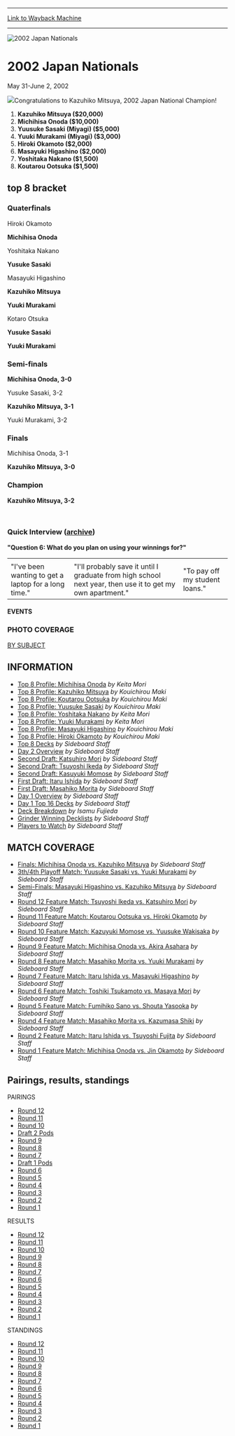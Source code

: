 
---
[Link to Wayback Machine](https://web.archive.org/web/20161101221852/http://magic.wizards.com/en/events/coverage/japnat02)

[_metadata_:description]:- "Congratulations to Kazuhiko Mitsuya, 2002 Japan National Champion!"
[_metadata_:generator]:- "Drupal 7 (http://drupal.org)"
[_metadata_:node]:- "790841"
[_metadata_:source]:- "div-block-system-main"
[_metadata_:title]:- "2002 Japan Nationals"
[_metadata_:wayback_capture_timestamp]:- "2016-11-01 22:18:52"
[_metadata_:wayback_raw_url]:- "https://web.archive.org/web/20161101221852id_/http://magic.wizards.com/en/events/coverage/japnat02"
[_metadata_:wayback_url]:- "http://magic.wizards.com/en/events/coverage/japnat02"
---







![2002 Japan Nationals](https://media.magic.wizards.com/images/banner/large_1_4.jpg)





2002 Japan Nationals
====================




May 31-June 2, 2002











![](https://media.magic.wizards.com/image_legacy_migration/sideboard/images/jpnat02/891.jpg)Congratulations to Kazuhiko Mitsuya, 2002 Japan National Champion!


1. **Kazuhiko Mitsuya ($20,000)**
2. **Michihisa Onoda ($10,000)**
3. **Yuusuke Sasaki (Miyagi) ($5,000)**
4. **Yuuki Murakami (Miyagi) ($3,000)**
5. **Hiroki Okamoto ($2,000)**
6. **Masayuki Higashino ($2,000)**
7. **Yoshitaka Nakano ($1,500)**
8. **Koutarou Ootsuka ($1,500)**

top 8 bracket
-------------





### Quaterfinals





Hiroki Okamoto




**Michihisa Onoda**






Yoshitaka Nakano




**Yusuke Sasaki**






Masayuki Higashino




**Kazuhiko Mitsuya**






**Yuuki Murakami**




Kotaro Otsuka






**Yusuke Sasaki**




**Yuuki Murakami**







### Semi-finals





**Michihisa Onoda, 3-0**




Yusuke Sasaki, 3-2






**Kazuhiko Mitsuya, 3-1**




Yuuki Murakami, 3-2







### Finals





Michihisa Onoda, 3-1




**Kazuhiko Mitsuya, 3-0**







### Champion





**Kazuhiko Mitsuya, 3-2**








 

### Quick Interview ([archive](/en/node/790631))


**"Question 6: What do you plan on using your winnings for?"**




|  |  |  |
| --- | --- | --- |
|  |  |  |
| "I've been wanting to get a laptop for a long time." | "I'll probably save it until I graduate from high school next year, then use it to get my own apartment." | "To pay off my student loans." |







#### EVENTS


### PHOTO COVERAGE


[BY SUBJECT](/en/articles/archive/event-coverage/photo-coverage-2002-05-30)









INFORMATION
-----------



* [Top 8 Profile: Michihisa Onoda](/en/node/790836) 
*by Keita Mori*
* [Top 8 Profile: Kazuhiko Mitsuya](/en/node/790826)
*by Kouichirou Maki*
* [Top 8 Profile: Koutarou Ootsuka](/en/node/790816)
*by Kouichirou Maki*
* [Top 8 Profile: Yuusuke Sasaki](/en/node/790806)
*by Kouichirou Maki*
* [Top 8 Profile: Yoshitaka Nakano](/en/node/790796)
*by Keita Mori*
* [Top 8 Profile: Yuuki Murakami](/en/node/790786)
*by Keita Mori*
* [Top 8 Profile: Masayuki Higashino](/en/node/790776)
*by Kouichirou Maki*
* [Top 8 Profile: Hiroki Okamoto](/en/node/790766)
*by Kouichirou Maki*
* [Top 8 Decks](/en/articles/archive/event-coverage/top-8-standard-decks-2002-06-01)
*by Sideboard Staff*
* [Day 2 Overview](/en/node/790251)
*by Sideboard Staff*
* [Second Draft: Katsuhiro Mori](/en/articles/archive/event-coverage/second-draft-katsuhiro-mori-2002-06-01) 
*by Sideboard Staff*
* [Second Draft: Tsuyoshi Ikeda](/en/node/790311) 
*by Sideboard Staff*
* [Second Draft: Kasuyuki Momose](/en/node/790296) 
*by Sideboard Staff*
* [First Draft: Itaru Ishida](/en/node/790281)
*by Sideboard Staff*
* [First Draft: Masahiko Morita](/en/node/790271)
*by Sideboard Staff*
* [Day 1 Overview](/en/node/790236)
*by Sideboard Staff*
* [Day 1 Top 16 Decks](/en/articles/archive/event-coverage/day-1-top-16-decks-2002-05-31)
*by Sideboard Staff*
* [Deck Breakdown](/en/node/790261)
*by Isamu Fujieda*
* [Grinder Winning Decklists](/en/articles/archive/event-coverage/grinder-winning-decklists-2002-05-30)
*by Sideboard Staff*
* [Players to Watch](/en/articles/archive/event-coverage/people-watch-2002-05-30)
*by Sideboard Staff*



MATCH COVERAGE
--------------



* [Finals: Michihisa Onoda vs. Kazuhiko Mitsuya](/en/node/790331)
*by Sideboard Staff*
* [3th/4th Playoff Match: Yuusuke Sasaki vs. Yuuki Murakami](/en/node/790226)
*by Sideboard Staff*
* [Semi-Finals: Masayuki Higashino vs. Kazuhiko Mitsuya](/en/node/790541)
*by Sideboard Staff*
* [Round 12 Feature Match: Tsuyoshi Ikeda vs. Katsuhiro Mori](/en/node/790391)
*by Sideboard Staff*
* [Round 11 Feature Match: Koutarou Ootsuka vs. Hiroki Okamoto](/en/node/790371)
*by Sideboard Staff*
* [Round 10 Feature Match: Kazuyuki Momose vs. Yuusuke Wakisaka](/en/node/790361)
*by Sideboard Staff*
* [Round 9 Feature Match: Michihisa Onoda vs. Akira Asahara](/en/node/790506)
*by Sideboard Staff*
* [Round 8 Feature Match: Masahiko Morita vs. Yuuki Murakami](/en/node/790491)
*by Sideboard Staff*
* [Round 7 Feature Match: Itaru Ishida vs. Masayuki Higashino](/en/articles/archive/event-coverage/round-7-feature-match-itaru-ishida-vs-masayuki-higashino-2002-06-01)
*by Sideboard Staff*
* [Round 6 Feature Match: Toshiki Tsukamoto vs. Masaya Mori](/en/articles/archive/event-coverage/round-6-feature-match-toshiki-tsukamoto-vs-masaya-mori-2002-05-31)
*by Sideboard Staff*
* [Round 5 Feature Match: Fumihiko Sano vs. Shouta Yasooka](http://archive.wizards.com/default.asp?x=sideboard/jpnat02/fm5,,en)
*by Sideboard Staff*
* [Round 4 Feature Match: Masahiko Morita vs. Kazumasa Shiki](/en/articles/archive/event-coverage/round-4-feature-match-masahiko-morita-vs-kazumasa-shiki-2002-05-31)
*by Sideboard Staff*
* [Round 2 Feature Match: Itaru Ishida vs. Tsuyoshi Fujita](/en/node/790406)
*by Sideboard Staff*
* [Round 1 Feature Match: Michihisa Onoda vs. Jin Okamoto](/en/node/790341)
*by Sideboard Staff*



Pairings, results, standings
----------------------------



PAIRINGS



* [Round 12](/en/articles/archive/event-coverage/round-12-pairings-2002-06-01)
* [Round 11](/en/articles/archive/event-coverage/round-11-pairings-2002-06-01)
* [Round 10](/en/articles/archive/event-coverage/round-10-pairings-2002-06-01)
* [Draft 2 Pods](/en/articles/archive/event-coverage/draft-2-pods-2002-06-01)
* [Round 9](/en/articles/archive/event-coverage/round-9-pairings-2002-06-01)
* [Round 8](/en/articles/archive/event-coverage/round-8-pairings-2002-06-01)
* [Round 7](/en/articles/archive/event-coverage/round-7-pairings-2002-06-01)
* [Draft 1 Pods](/en/articles/archive/event-coverage/draft-1-pods-2002-06-01)
* [Round 6](/en/articles/archive/event-coverage/round-6-pairings-2002-05-31)
* [Round 5](/en/articles/archive/event-coverage/round-5-pairings-2002-05-31)
* [Round 4](/en/articles/archive/event-coverage/round-4-pairings-2002-05-31)
* [Round 3](/en/articles/archive/event-coverage/round-3-pairings-2002-05-31)
* [Round 2](/en/articles/archive/event-coverage/round-2-pairings-2002-05-31)
* [Round 1](/en/articles/archive/event-coverage/round-1-pairings-2002-05-31)



RESULTS



* [Round 12](/en/articles/archive/event-coverage/round-12-results-2002-06-01)
* [Round 11](/en/articles/archive/event-coverage/round-11-results-2002-06-01)
* [Round 10](/en/articles/archive/event-coverage/round-10-results-2002-06-01)
* [Round 9](/en/articles/archive/event-coverage/round-9-results-2002-06-01)
* [Round 8](/en/articles/archive/event-coverage/round-8-results-2002-06-01)
* [Round 7](/en/articles/archive/event-coverage/round-7-results-2002-06-01)
* [Round 6](/en/articles/archive/event-coverage/round-6-results-2002-05-31)
* [Round 5](/en/articles/archive/event-coverage/round-5-results-2002-05-31)
* [Round 4](/en/articles/archive/event-coverage/round-4-results-2002-05-31)
* [Round 3](/en/articles/archive/event-coverage/round-3-results-2002-05-31)
* [Round 2](/en/articles/archive/event-coverage/round-2-results-2002-05-31)
* [Round 1](/en/articles/archive/event-coverage/round-1-standings-2002-05-31)



STANDINGS



* [Round 12](/en/articles/archive/event-coverage/round-12-standings-2002-06-01)
* [Round 11](/en/articles/archive/event-coverage/round-11-standings-2002-06-01)
* [Round 10](/en/articles/archive/event-coverage/round-10-standings-2002-06-01)
* [Round 9](/en/articles/archive/event-coverage/round-9-standings-2002-06-01)
* [Round 8](/en/articles/archive/event-coverage/round-8-standings-2002-06-01)
* [Round 7](/en/articles/archive/event-coverage/round-7-standings-2002-06-01)
* [Round 6](/en/articles/archive/event-coverage/round-6-standings-2002-05-31)
* [Round 5](/en/articles/archive/event-coverage/round-5-standings-2002-05-31)
* [Round 4](/en/articles/archive/event-coverage/round-4-standings-2002-05-31)
* [Round 3](/en/articles/archive/event-coverage/round-3-standings-2002-05-31)
* [Round 2](/en/articles/archive/event-coverage/round-2-standings-2002-05-31)
* [Round 1](/en/articles/archive/event-coverage/round-1-standings-2002-05-31-0)




 

